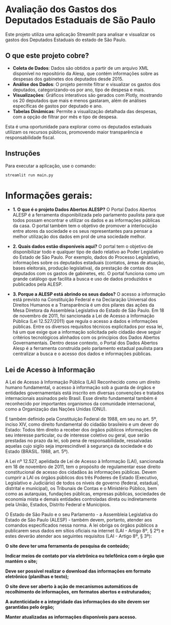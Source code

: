 # Avaliação dos Gastos dos Deputados Estaduais de São Paulo

Este projeto utiliza uma aplicação Streamlit para analisar e visualizar os gastos dos Deputados Estaduais do estado de São Paulo.

## O que este projeto cobre?
- **Coleta de Dados**: Dados são obtidos a partir de um arquivo XML disponível no repositório da Alesp, que contém informações sobre as despesas dos gabinetes dos deputados desde 2015.
- **Análise dos Dados**: O projeto permite filtrar e visualizar os gastos dos deputados, categorizando-os por ano, tipo de despesa e mais.
- **Visualizações**: Gráficos interativos são gerados com Plotly, mostrando os 20 deputados que mais e menos gastaram, além de análises específicas de gastos por deputado e ano.
- **Tabelas Dinâmicas**: Permite a visualização detalhada das despesas, com a opção de filtrar por mês e tipo de despesa.

Esta é uma oportunidade para explorar como os deputados estaduais utilizam os recursos públicos, promovendo maior transparência e responsabilidade fiscal.

## Instruções
Para executar a aplicação, use o comando:
```bash
streamlit run main.py
```

# Informações gerais:
- **1. O que é o projeto Dados Abertos ALESP?**
O Portal Dados Abertos ALESP é a ferramenta disponibilizada pelo parlamento paulista para que todos possam encontrar e utilizar os dados e as informações públicas da casa. O portal também tem o objetivo de promover a interlocução entre atores da sociedade e os seus representantes para pensar a melhor utilização dos dados em prol de uma sociedade melhor.


- **2. Quais dados estão disponíveis aqui?**
O portal tem o objetivo de disponibilizar todo e qualquer tipo de dado relativo ao Poder Legislativo do Estado de São Paulo. Por exemplo, dados do Processo Legislativo, informações sobre os deputados estaduais (contatos, áreas de atuação, bases eleitorais, produção legislativa), da prestação de contas dos deputados com os gastos de gabinetes, etc. O portal funciona como um grande catálogo que facilita a busca e uso de dados produzidos e publicados pela ALESP.

- **3. Porque a ALESP está abrindo os seus dados?**
O acesso a informação está previsto na Constituição Federal e na Declaração Universal dos Direitos Humanos e a Transparência é um dos pilares das ações da Mesa Diretora da Assembleia Legislativa do Estado de São Paulo. Em 18 de novembro de 2011, foi sancionada a Lei de Acesso a Informação Pública (Lei 12.527/2011) que regula o acesso a dados e informações públicas. Entre os diversos requisitos técnicos explicitados por essa lei, há um que exige que a informação solicitada pelo cidadão deve seguir critérios tecnológicos alinhados com os princípios dos Dados Abertos Governamentais. Dentro desse contexto, o Portal dos Dados Abertos Alesp é a ferramenta construída pelo parlamento estadual paulista para centralizar a busca e o acesso dos dados e informações públicas.

## Lei de Acesso à Informação
A Lei de Acesso à Informação Pública (LAI)
Reconhecido como um direito humano fundamental, o acesso à informação sob a guarda de órgãos e entidades governamentais está inscrito em diversas convenções e tratados internacionais assinados pelo Brasil. Esse direito fundamental também é reconhecido por importantes organismos da comunidade internacional, como a Organização das Nações Unidas (ONU).

É também definido pela Constituição Federal de 1988, em seu no art. 5º, inciso XIV, como direito fundamental do cidadão brasileiro e um dever do Estado: Todos têm direito a receber dos órgãos públicos informações de seu interesse particular, ou de interesse coletivo ou geral, que serão prestadas no prazo da lei, sob pena de responsabilidade, ressalvadas aquelas cujo sigilo seja imprescindível à segurança da sociedade e do Estado (BRASIL. 1988, art. 5º).

A Lei nº 12.527, apelidada de Lei de Acesso à Informação (LAI), sancionada em 18 de novembro de 2011, tem o propósito de regulamentar esse direito constitucional de acesso dos cidadãos às informações públicas. Devem cumprir a LAI os órgãos públicos dos três Poderes de Estado (Executivo, Legislativo e Judiciário) de todos os níveis de governo (federal, estadual, distrital e municipal), os Tribunais de Contas e o Ministério Público, bem como as autarquias, fundações públicas, empresas públicas, sociedades de economia mista e demais entidades controladas direta ou indiretamente pela União, Estados, Distrito Federal e Municípios.

O Estado de São Paulo e o seu Parlamento - a Assembleia Legislativa do Estado de São Paulo (ALESP) - também devem, portanto, atender aos comandos especificados nessa norma. A lei obriga os órgãos públicos a publicarem seus dados em sítios oficiais na internet (LAI - Artigo 8º, § 2º) e estes deverão atender aos seguintes requisitos (LAI - Artigo 8º, § 3º):


**O site deve ter uma ferramenta de pesquisa de conteúdo;**

**Indicar meios de contato por via eletrônica ou telefônica com o órgão que mantém o site;**

**Deve ser possível realizar o download das informações em formato eletrônico (planilhas e texto);**

**O site deve ser aberto à ação de mecanismos automáticos de recolhimento de informações, em formatos abertos e estruturados;**

**A autenticidade e a integridade das informações do site devem ser garantidas pelo órgão;**

**Manter atualizadas as informações disponíveis para acesso.**


